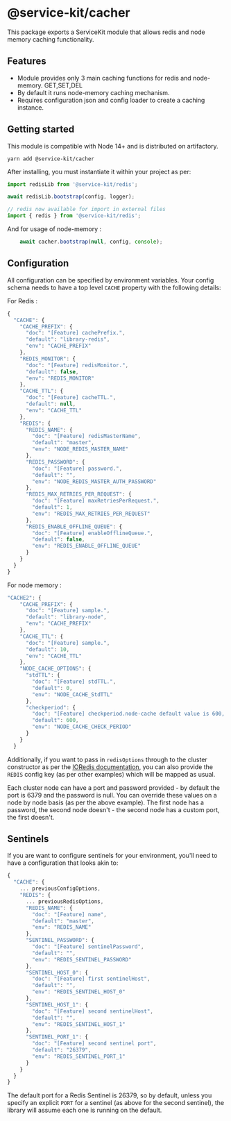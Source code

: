 # @service-kit/cacher

This package exports a ServiceKit module that allows redis and node memory caching functionality.

## Features

* Module provides only 3 main caching functions for redis and node-memory. GET,SET,DEL
* By default it runs node-memory caching mechanism.
* Requires configuration json and config loader to create a caching instance.

## Getting started

This module is compatible with Node 14+ and is distributed on artifactory.

```
yarn add @service-kit/cacher
```

After installing, you must instantiate it within your project as per:

```ts
import redisLib from '@service-kit/redis';

await redisLib.bootstrap(config, logger);

// redis now available for import in external files
import { redis } from '@service-kit/redis';
```

And for usage of node-memory : 
```ts
    await cacher.bootstrap(null, config, console);
```

## Configuration

All configuration can be specified by environment variables. Your config schema needs to have a top level `CACHE` property with the following details:

For Redis :
```js
{
  "CACHE": {
    "CACHE_PREFIX": {
      "doc": "[Feature] cachePrefix.",
      "default": "library-redis",
      "env": "CACHE_PREFIX"
    },
    "REDIS_MONITOR": {
      "doc": "[Feature] redisMonitor.",
      "default": false,
      "env": "REDIS_MONITOR"
    },
    "CACHE_TTL": {
      "doc": "[Feature] cacheTTL.",
      "default": null,
      "env": "CACHE_TTL"
    },
    "REDIS": {
      "REDIS_NAME": {
        "doc": "[Feature] redisMasterName",
        "default": "master",
        "env": "NODE_REDIS_MASTER_NAME"
      },
      "REDIS_PASSWORD": {
        "doc": "[Feature] password.",
        "default": "",
        "env": "NODE_REDIS_MASTER_AUTH_PASSWORD"
      },
      "REDIS_MAX_RETRIES_PER_REQUEST": {
        "doc": "[Feature] maxRetriesPerRequest.",
        "default": 1,
        "env": "REDIS_MAX_RETRIES_PER_REQUEST"
      },
      "REDIS_ENABLE_OFFLINE_QUEUE": {
        "doc": "[Feature] enableOfflineQueue.",
        "default": false,
        "env": "REDIS_ENABLE_OFFLINE_QUEUE"
      }
    }
  }
}
```


For node memory :
```js
"CACHE2": {
    "CACHE_PREFIX": {
      "doc": "[Feature] sample.",
      "default": "library-node",
      "env": "CACHE_PREFIX"
    },
    "CACHE_TTL": {
      "doc": "[Feature] sample.",
      "default": 10,
      "env": "CACHE_TTL"
    },
    "NODE_CACHE_OPTIONS": {
      "stdTTL": {
        "doc": "[Feature] stdTTL.",
        "default": 0,
        "env": "NODE_CACHE_StdTTL"
      },
      "checkperiod": {
        "doc": "[Feature] checkperiod.node-cache default value is 600, 0 means no periodic check",
        "default": 600,
        "env": "NODE_CACHE_CHECK_PERIOD"
      }
    }
  }
```

Additionally, if you want to pass in `redisOptions` through to the cluster constructor as per the [IORedis documentation](https://github.com/luin/ioredis/#cluster), you can also provide the `REDIS` config key (as per other examples) which will be mapped as usual.

Each cluster node can have a port and password provided - by default the port is 6379 and the password is null. You can override these values on a node by node basis (as per the above example). The first node has a password, the second node doesn't - the second node has a custom port, the first doesn't.


## Sentinels

If you are want to configure sentinels for your environment, you'll need to have a configuration that looks akin to:

```js
{
  "CACHE": {
    ... previousConfigOptions,
    "REDIS": {
      ... previousRedisOptions,
      "REDIS_NAME": {
        "doc": "[Feature] name",
        "default": "master",
        "env": "REDIS_NAME"
      },
      "SENTINEL_PASSWORD": {
        "doc": "[Feature] sentinelPassword",
        "default": "",
        "env": "REDIS_SENTINEL_PASSWORD"
      },
      "SENTINEL_HOST_0": {
        "doc": "[Feature] first sentinelHost",
        "default": "",
        "env": "REDIS_SENTINEL_HOST_0"
      },
      "SENTINEL_HOST_1": {
        "doc": "[Feature] second sentinelHost",
        "default": "",
        "env": "REDIS_SENTINEL_HOST_1"
      },
      "SENTINEL_PORT_1": {
        "doc": "[Feature] second sentinel port",
        "default": "26379",
        "env": "REDIS_SENTINEL_PORT_1"
      }
    }
  }
}
```

The default port for a Redis Sentinel is 26379, so by default, unless you specify an explicit `PORT` for a sentinel (as above for the second sentinel), the library will assume each one is running on the default.